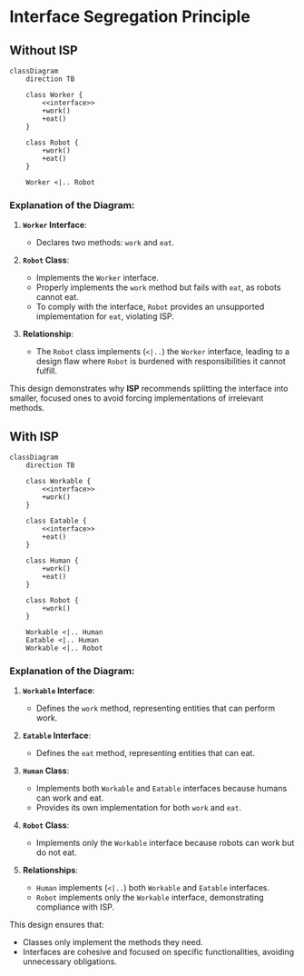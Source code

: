 # Interface Segregation Principle

## Without ISP
```mermaid
classDiagram
    direction TB

    class Worker {
        <<interface>>
        +work()
        +eat()
    }

    class Robot {
        +work()
        +eat()
    }

    Worker <|.. Robot
```

### Explanation of the Diagram:
1. **`Worker` Interface**:
   - Declares two methods: `work` and `eat`.

2. **`Robot` Class**:
   - Implements the `Worker` interface.
   - Properly implements the `work` method but fails with `eat`, as robots cannot eat.
   - To comply with the interface, `Robot` provides an unsupported implementation for `eat`, violating ISP.

3. **Relationship**:
   - The `Robot` class implements (`<|..`) the `Worker` interface, leading to a design flaw where `Robot` is burdened with responsibilities it cannot fulfill.

This design demonstrates why **ISP** recommends splitting the interface into smaller, focused ones to avoid forcing implementations of irrelevant methods.

## With ISP

```mermaid
classDiagram
    direction TB

    class Workable {
        <<interface>>
        +work()
    }

    class Eatable {
        <<interface>>
        +eat()
    }

    class Human {
        +work()
        +eat()
    }

    class Robot {
        +work()
    }

    Workable <|.. Human
    Eatable <|.. Human
    Workable <|.. Robot
```

### Explanation of the Diagram:
1. **`Workable` Interface**:
   - Defines the `work` method, representing entities that can perform work.

2. **`Eatable` Interface**:
   - Defines the `eat` method, representing entities that can eat.

3. **`Human` Class**:
   - Implements both `Workable` and `Eatable` interfaces because humans can work and eat.
   - Provides its own implementation for both `work` and `eat`.

4. **`Robot` Class**:
   - Implements only the `Workable` interface because robots can work but do not eat.

5. **Relationships**:
   - `Human` implements (`<|..`) both `Workable` and `Eatable` interfaces.
   - `Robot` implements only the `Workable` interface, demonstrating compliance with ISP.

This design ensures that:
- Classes only implement the methods they need.
- Interfaces are cohesive and focused on specific functionalities, avoiding unnecessary obligations.